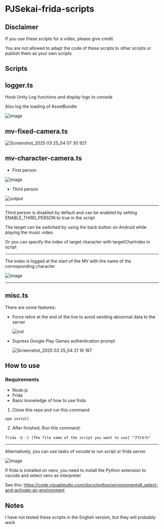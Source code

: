 # PJSekai-frida-scripts
## Disclaimer
If you use these scripts for a video, please give credit

You are not allowed to adapt the code of these scripts to other scripts or publish them as your own scripts

## Scripts
logger.ts
---

Hook Unity Log functions and display logs to console

Also log the loading of AssetBundle

![image](https://github.com/user-attachments/assets/86d89e18-2615-42e5-99f4-35a75a77600d)

mv-fixed-camera.ts
---

![Screenshot_2025 03 25_04 07 30 921](https://github.com/user-attachments/assets/e34d21c3-00f4-458e-abc0-852615ea54e4)

mv-character-camera.ts
---

- First person

![image](https://github.com/user-attachments/assets/563a1c3b-7bb2-46fe-93f9-c27b35aa7daa)

- Third person

![output](https://github.com/user-attachments/assets/160091c4-6dfb-46f5-973d-0a68eea85099)

---

Third person is disabled by default and can be enabled by setting ENABLE_THIRD_PERSON to true in the script

The target can be switched by using the back button on Android while playing the music video

Or you can specify the index of target character with targetCharIndex in script

---

The index is logged at the start of the MV with the name of the corresponding character

![image](https://github.com/user-attachments/assets/233784ce-43dd-4aff-ac3a-64a4786c3ada)

---

misc.ts
---
There are some features:
- Force retire at the end of the live to avoid sending abnormal data to the server

  ![out](https://github.com/user-attachments/assets/712aa0b6-f172-4413-b464-b5ae287e0d6b)
  
- Supress Google Play Games authentication prompt

  ![Screenshot_2025 03 25_04 21 16 187](https://github.com/user-attachments/assets/05a01dbc-8b8e-45b6-9152-d9f3f767a356)

## How to use
### Requirements
- Node.js
- Frida
- Basic knowledge of how to use frida

1. Clone this repo and run this command:
```
npm install
```
2. After finished, Run this command:
```
frida -U -l [The file name of the script you want to use] "プロセカ"
```

---

Alternatively, you can use tasks of vscode to run script or frida server

![image](https://github.com/user-attachments/assets/693db1dc-afd5-41b8-9fc7-a453de7ddf6e)

If frida is installed on venv, you need to install the Python extension to vscode and select venv as interpreter

See this: https://code.visualstudio.com/docs/python/environments#_select-and-activate-an-environment

## Notes
I have not tested these scripts in the English version, but they will probably work
